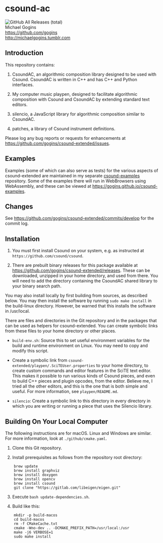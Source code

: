 # csound-ac
![GitHub All Releases (total)](https://img.shields.io/github/downloads/gogins/csound-ac/total.svg)<br>
Michael Gogins<br>
https://github.com/gogins<br>
http://michaelgogins.tumblr.com

## Introduction

This repository contains:

1.  CsoundAC, an algorithmic composition library designed to be used with 
    Csound. CsoundAC is written in C++ and has C++ and Python interfaces.
    
2.  My computer music playpen, designed to facilitate algorithmic composition 
    with Csound and CsoundAC by extending standard text editors.
    
3.  silencio, a JavaScript library for algorithmic composition similar to 
    CsoundAC.
    
4.  patches, a library of Csound instrument definitions.

Please log any bug reports or requests for enhancements at
https://github.com/gogins/csound-extended/issues.

## Examples

Examples (some of which can also serve as tests) for the various aspects of 
csound-extended are maintained in my separate 
[csound-examples](https://github.com/gogins/csound-examples) 
repository. Some of the examples there will run in WebBrowsers using 
WebAssembly, and these can be viewed at 
https://gogins.github.io/csound-examples.

## Changes

See https://github.com/gogins/csound-extended/commits/develop for the commit
log.

## Installation

1.  You must first install Csound on your system, e.g. as instructed at 
    `https://github.com/csound/csound`.
    
2.  There are prebuilt binary releases for this package available at 
    https://github.com/gogins/csound-extended/releases. These can be downloaded,
    unzipped in your home directory, and used from there. You will need to add 
    the directory containing the CsoundAC shared library to your binary search 
    path.

You may also install locally by first building from sources, as described
below. You may then install the software by running `sudo make install` in
the build-linux directory. However, be warned that this installs the
software in /usr/local. 

There are files and directories in the Git repository and in the packages that 
can be used as helpers for csound-extended. You can create symbolic links from 
these files to your home directory or other places.

- `build-env.sh`: Source this to set useful environment variables for the 
  build and runtime environment on Linux. You may need to copy and modify this 
  script.
  
- Create a symbolic link from `csound-extended/playpen/.SciTEUser.properties` to your 
  home directory, to create custom commands and editor features in the SciTE 
  text editor. This makes it possible to run various kinds of Csound pieces, 
  and even to build C++ pieces and plugin opcodes, from the editor. Believe 
  me, I tried all the other editors, and this is the one that is both simple 
  and useful. For more information, see `playpen/README.md`.

- `silencio`: Create a symbolic link to this directory in every directory in 
  which you are writing or running a piece that uses the Silencio library.

## Building On Your Local Computer

The following instructions are for macOS. Linux and Windows are similar. For 
more information, look at `./github/cmake.yaml`.

1.  Clone this Git repository.

2.  Install prerequisites as follows from the repository root directory:
```
    brew update
    brew install graphviz
    brew install doxygen
    brew install opencv
    brew install csound
    git clone "https://gitlab.com/libeigen/eigen.git"
```

3.  Execute `bash update-dependencies.sh`.
 
4.  Build like this:
```
    mkdir -p build-macos
    cd build-macos
    rm -f CMakeCache.txt
    cmake -Wno-dev .. -DCMAKE_PREFIX_PATH=/usr/local:/usr 
    make -j6 VERBOSE=1
    sudo make install
```
